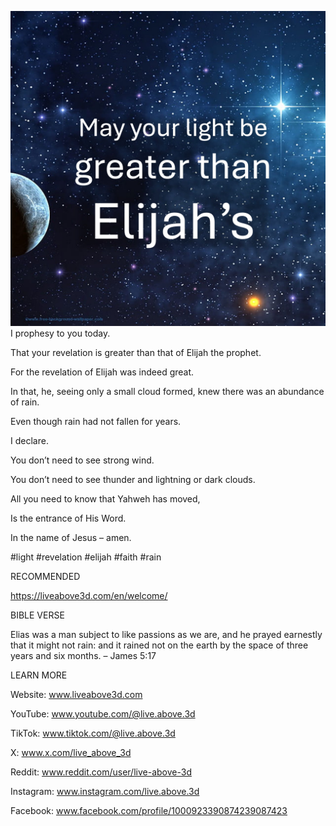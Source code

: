 ![Video cover image](../cover-square.jpeg)
I prophesy to you today.

That your revelation is greater than that of Elijah the prophet.

For the revelation of Elijah was indeed great.

In that, he, seeing only a small cloud formed, knew there was an abundance of rain.

Even though rain had not fallen for years.

I declare.

You don’t need to see strong wind.

You don’t need to see thunder and lightning or dark clouds.

All you need to know that Yahweh has moved,

Is the entrance of His Word.

In the name of Jesus – amen.


#light #revelation #elijah #faith #rain


RECOMMENDED

https://liveabove3d.com/en/welcome/


BIBLE VERSE

Elias was a man subject to like passions as we are, and he prayed earnestly that it might not rain: and it rained not on the earth by the space of three years and six months. – James 5:17


LEARN MORE

Website: www.liveabove3d.com

YouTube: www.youtube.com/@live.above.3d

TikTok: www.tiktok.com/@live.above.3d

X: www.x.com/live_above_3d

Reddit: www.reddit.com/user/live-above-3d

Instagram: www.instagram.com/live.above.3d

Facebook: www.facebook.com/profile/1000923390874239087423